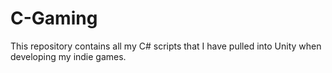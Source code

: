 # C-Gaming
This repository contains all my C# scripts that I have pulled into Unity when developing my indie games.

